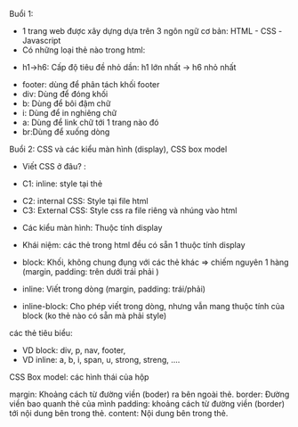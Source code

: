 Buổi 1:

- 1 trang web được xây dựng dựa trên 3 ngôn ngữ cơ bản: HTML - CSS -Javascript
- Có những loại thẻ nào trong html:

* h1->h6: Cấp độ tiêu đề nhỏ dần: h1 lớn nhất -> h6 nhỏ nhất

- footer: dùng để phân tách khối footer
- div: Dùng để đóng khối
- b: Dùng để bôi đậm chữ
- i: Dùng để in nghiêng chữ
- a: Dùng để link chữ tới 1 trang nào đó
- br:Dùng để xuống dòng

Buổi 2: CSS và các kiểu màn hình (display), CSS box model

- Viết CSS ở đâu? :

* C1: inline: style tại thẻ

- C2: internal CSS: Style tại file html
- C3: External CSS: Style css ra file riêng và nhúng vào html

* Các kiểu màn hình: Thuộc tính display

- Khái niệm: các thẻ trong html đều có sẵn 1 thuộc tính display

* block: Khối, không chung đụng với các thẻ khác => chiếm nguyên 1 hàng (margin, padding: trên dưới trái phải )

* inline: Viết trong dòng (margin, padding: trái/phải)
* inline-block: Cho phép viết trong dòng, nhưng vẫn mang thuộc tính của block (ko thẻ nào có sẵn mà phải style)

các thẻ tiêu biểu:

- VD block: div, p, nav, footer,
- VD inline: a, b, i, span, u, strong, streng, ....

CSS Box model: các hình thái của hộp

margin: Khoảng cách từ đường viền (boder) ra bên ngoài thẻ.
border: Đường viền bao quanh thẻ của mình
padding: khoảng cách từ đường viền (border) tới nội dung bên trong thẻ.
content: Nội dung bên trong thẻ.
